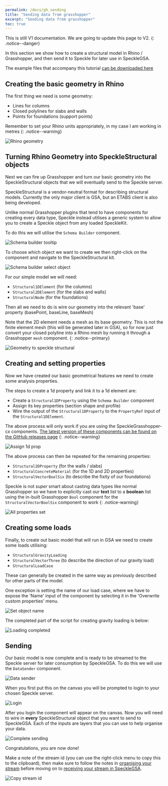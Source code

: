 ```yaml
---
permalink: /docs/gh_sending
title: "Sending data from grasshopper"
excerpt: "Sending data from grasshopper"
toc: true
---
```


This is still V1 documentation. We are going to update this page to V2.
{: .notice--danger}

In this section we show how to create a structural model in Rhino / Grasshopper, and then send it to Speckle for later use in SpeckleGSA.

The example files that accompany this tutorial [can be downloaded here]({{site.baseurl}}/assets/sample_files/gh/SpeckleGSA_gh_send_00.zip)

## Creating the basic geometry in Rhino

The first thing we need is some geometry:

* Lines for columns
* Closed polylines for slabs and walls
* Points for foundations (support points)

Remember to set your Rhino units appropriately, in my case I am working in metres
{: .notice--warning}

![Rhino geometry]({{site.baseurl}}/assets/images/user_docs/grasshopper/rhino_geometry.png)

## Turning Rhino Geometry into SpeckleStructural objects

Next we can fire up Grasshopper and turn our basic geometry into the SpeckleStructural objects that we will eventually send to the Speckle server.

SpeckleStructural is a vendor-neutral format for describing structural models. Currently the only major client is GSA, but an ETABS client is also being developed.

Unlike normal Grasshopper plugins that tend to have components for creating every data type, Speckle instead utilises a generic system to allow you to create a Speckle object from any loaded SpeckleKit.

To do this we will utilise the `Schema Builder` component.

![Schema builder tooltip]({{site.baseurl}}/assets/images/user_docs/grasshopper/gh_schema_builder_tooltip.png)

To choose which object we want to create we then right-click on the component and navigate to the SpeckleStructural kit.

![Schema builder select object]({{site.baseurl}}/assets/images/user_docs/grasshopper/gh_schema_builder_select_object.png)

For our simple model we will need:

* `Structural1DElement` (for the columns)
* `Structural2DElement` (for the slabs and walls)
* `StructuralNode` (for the foundations)

Then all we need to do is wire our geometry into the relevant 'base' property (basePoint, baseLine, baseMesh)

Note that the 2D element needs a mesh as its base geometry. This is not the finite element mesh (this will be generated later in GSA), so for now just convert your closed polyline into a Rhino mesh by running it through a Grasshopper `mesh` component.
{: .notice--primary}

![Geometry to speckle structural]({{site.baseurl}}/assets/images/user_docs/grasshopper/gh_geometry_to_speckleStructural.png)

## Creating and setting properties

Now we have created our basic geometrical features we need to create some analysis properties.

The steps to create a 1d property and link it to a 1d element are:

* Create a `Structural1DProperty` using the `Schema Builder` component
* Assign its key properties (section shape and profile)
* Wire the output of the `Structural1DProperty` to the `PropertyRef` input of the `Structural1DElement`.

The above process will only work if you are using the SpeckleGrasshopper-cx components. [The latest version of these components can be found on the GitHub releases page](https://github.com/arup-group/SpeckleRhino/releases)
{: .notice--warning}

![Assign 1d prop]({{site.baseurl}}/assets/images/user_docs/grasshopper/gh_assign_1d_prop.png)

The above process can then be repeated for the remaining properties:

* `Structural2DProperty` (for the walls / slabs)
* `StructuralConcreteMaterial` (for the 1D and 2D properties)
* `StructuralVectorBoolSix` (to describe the fixity of our foundations)

Speckle is not *super* smart about casting data types like normal Grasshopper so we have to explicitly cast our **text** list to a **boolean** list using the in-built Grasshopper `Bool` component for the `StructuralVectorBoolSix` component to work
{: .notice-warning}

![All properties set]({{site.baseurl}}/assets/images/user_docs/grasshopper/gh_properties_set.png)

## Creating some loads

Finally, to create out basic model that will run in GSA we need to create some loads utilising:

* `StructuralGravityLoading`
* `StructuralVectorThree` (to describe the direction of our gravity load)
* `StructuralLoadCase`

These can generally be created in the same way as previously described for other parts of the model.

One exception is setting the name of our load case, where we have to expose the 'Name' input of the component by selecting it in the 'Overwrite custom properties' menu.

![Set object name]({{site.baseurl}}/assets/images/user_docs/grasshopper/gh_schema_builder_overwrite.png)

The completed part of the script for creating gravity loading is below:

![Loading completed]({{site.baseurl}}/assets/images/user_docs/grasshopper/gh_loading.png)

## Sending

Our basic model is now complete and is ready to be streamed to the Speckle server for later consumption by SpeckleGSA. To do this we will use the `DataSender` component.

![Data sender]({{site.baseurl}}/assets/images/user_docs/grasshopper/gh_data_sender.png)

When you first put this on the canvas you will be prompted to login to your chosen Speckle server.

![Login]({{site.baseurl}}/assets/images/user_docs/grasshopper/gh_login.png)

After you login the component will appear on the canvas. Now you will need to wire in **every** SpeckleStructural object that you want to send to SpeckleGSA. Each of the inputs are layers that you can use to help organise your data.

![Complete sending]({{site.baseurl}}/assets/images/user_docs/grasshopper/gh_completed_sending.png)

Congratulations, you are now done!

Make a note of the stream id (you can use the right-click menu to copy this to the clipboard), then make sure to follow the notes in [organising your stream](stream_org) before moving on to [receiving your stream in SpeckleGSA](speckleGSA_receiving).

![Copy stream id]({{site.baseurl}}/assets/images/user_docs/grasshopper/gh_stream_id.png)